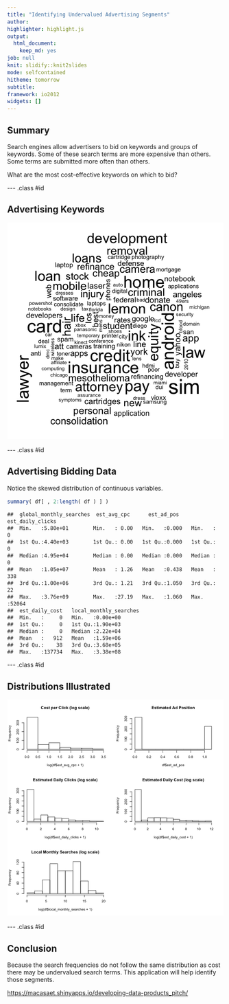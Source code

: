 ```yaml
---
title: "Identifying Undervalued Advertising Segments"
author:
highlighter: highlight.js
output:
  html_document:
    keep_md: yes
job: null
knit: slidify::knit2slides
mode: selfcontained
hitheme: tomorrow
subtitle:
framework: io2012
widgets: []
---
```




## Summary

Search engines allow advertisers to bid on keywords and groups of keywords. Some
of these search terms are more expensive than others. Some terms are submitted
more often than others.

What are the most cost-effective keywords on which to bid?

--- .class #id

## Advertising Keywords
![Common Keywords](assets/fig/unnamed-chunk-2.png) 

--- .class #id

## Advertising Bidding Data
Notice the skewed distribution of continuous variables.

```r
summary( df[ , 2:length( df ) ] )
```

```
##  global_monthly_searches  est_avg_cpc      est_ad_pos    est_daily_clicks
##  Min.   :5.80e+01        Min.   : 0.00   Min.   :0.000   Min.   :    0   
##  1st Qu.:4.40e+03        1st Qu.: 0.00   1st Qu.:0.000   1st Qu.:    0   
##  Median :4.95e+04        Median : 0.00   Median :0.000   Median :    0   
##  Mean   :1.05e+07        Mean   : 1.26   Mean   :0.438   Mean   :  338   
##  3rd Qu.:1.00e+06        3rd Qu.: 1.21   3rd Qu.:1.050   3rd Qu.:   22   
##  Max.   :3.76e+09        Max.   :27.19   Max.   :1.060   Max.   :52064   
##  est_daily_cost   local_monthly_searches
##  Min.   :     0   Min.   :0.00e+00      
##  1st Qu.:     0   1st Qu.:1.90e+03      
##  Median :     0   Median :2.22e+04      
##  Mean   :   912   Mean   :1.59e+06      
##  3rd Qu.:    38   3rd Qu.:3.68e+05      
##  Max.   :137734   Max.   :3.38e+08
```

--- .class #id 

## Distributions Illustrated

![plot of chunk unnamed-chunk-4](assets/fig/unnamed-chunk-4.png) 

--- .class #id 

## Conclusion

Because the search frequencies do not follow the same distribution as cost there
may be undervalued search terms. This application will help identify those
segments.

https://macasaet.shinyapps.io/developing-data-products_pitch/

